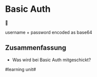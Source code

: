 # Basic Auth
🔑

username + password encoded as base64

## Zusammenfassung
- Was wird bei Basic Auth mitgeschickt?

#learning unit#